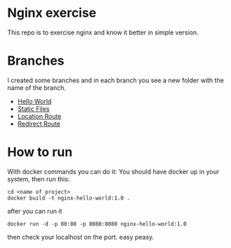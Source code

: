# Nginx exercise
This repo is to exercise nginx and know it better in simple version.

# Branches
I created some branches and in each branch you see a new folder with the name of the branch.

* [Hello World](https://github.com/tmohammad78/nginx-exercise/tree/01-hello-world)
* [Static Files](https://github.com/tmohammad78/nginx-exercise/tree/02-static-files)
* [Location Route](https://github.com/tmohammad78/nginx-exercise/tree/03-location-route)
* [Redirect Route](https://github.com/tmohammad78/nginx-exercise/tree/04-redirect-route)


# How to run
With docker commands you can do it:
You should have docker up in your system, then run this:
```
cd <name of project>
docker build -t nginx-hello-world:1.0 .

```

after you can run it

```
docker run -d -p 80:80 -p 8080:8080 nginx-hello-world:1.0
```

then check your localhost on the port.
easy peasy.